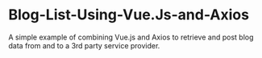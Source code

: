 # Blog-List-Using-Vue.Js-and-Axios
A simple example of combining Vue.js and Axios to retrieve and post blog data from and to a 3rd party service provider.
